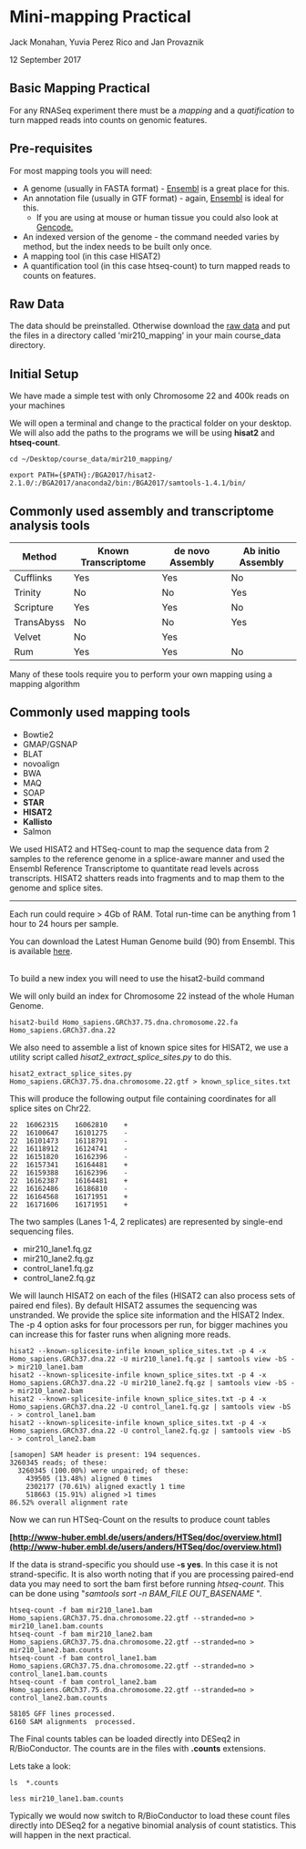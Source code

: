 Mini-mapping Practical
================
Jack Monahan, Yuvia Perez Rico and Jan Provaznik

12 September 2017

Basic Mapping Practical
-------

For any RNASeq experiment there must be a _mapping_ and a _quatification_ to turn mapped reads into counts on genomic features.

## Pre-requisites

For most mapping tools you will need:
* A genome (usually in FASTA format) - [Ensembl](http://www.ensembl.org/info/data/ftp/index.html) is a great place for this.
* An annotation file (usually in GTF format) - again, [Ensembl](http://www.ensembl.org/info/data/ftp/index.html) is ideal for this.
  * If you are using at mouse or human tissue you could also look at [Gencode.](https://www.gencodegenes.org)
* An indexed version of the genome - the command needed varies by method, but the index needs to be built only once.
* A mapping tool (in this case HISAT2)
* A quantification tool (in this case htseq-count) to turn mapped reads to counts on features.


## Raw Data
The data should be preinstalled. Otherwise download the [raw data](http://wwwdev.ebi.ac.uk/enright-srv/courses/rna_cambridge_2017/mapping/data) and put the files in a directory called 'mir210_mapping' in your main course_data directory.


## Initial Setup

We have made a simple test with only Chromosome 22 and 400k reads on your machines

We will open a terminal and change to the practical folder on your desktop. 
We will also add the paths to the programs we will be using **hisat2** and **htseq-count**.

```
cd ~/Desktop/course_data/mir210_mapping/

export PATH={$PATH}:/BGA2017/hisat2-2.1.0/:/BGA2017/anaconda2/bin:/BGA2017/samtools-1.4.1/bin/

```

## Commonly used assembly and transcriptome analysis tools

| Method | Known Transcriptome | de novo Assembly | Ab initio Assembly |
|--------|---------------------|------------------|--------------------|
| Cufflinks | Yes | Yes | No |
| Trinity | No | No | Yes |
| Scripture | Yes | Yes | No |
| TransAbyss | No | No | Yes |
| Velvet | No | Yes |
| Rum | Yes | Yes | No |

Many of these tools require you to perform your own mapping using a mapping algorithm

## Commonly used mapping tools

*   Bowtie2
*   GMAP/GSNAP
*   BLAT
*   novoalign
*   BWA
*   MAQ
*   SOAP
*   **STAR**
*   **HISAT2**
*   **Kallisto**
*   Salmon

We used HISAT2 and HTSeq-count to map the sequence data from 2 samples to the reference genome in a splice-aware manner and used the Ensembl Reference Transcriptome to quantitate read levels across transcripts. HISAT2 shatters reads into fragments and to map them to the genome and splice sites.

* * *

Each run could require > 4Gb of RAM. Total run-time can be anything from 1 hour to 24 hours per sample.

You can download the Latest Human Genome build (90) from Ensembl. This is available [here](http://www.ensembl.org/info/data/ftp/index.html).

<br>
To build a new index you will need to use the hisat2-build command

We will only build an index for Chromosome 22 instead of the whole Human Genome.

```
hisat2-build Homo_sapiens.GRCh37.75.dna.chromosome.22.fa Homo_sapiens.GRCh37.dna.22
```

We also need to assemble a list of known spice sites for HISAT2, we use a utility script called _hisat2_extract_splice_sites.py_ to do this.

```
hisat2_extract_splice_sites.py Homo_sapiens.GRCh37.75.dna.chromosome.22.gtf > known_splice_sites.txt
```

This will produce the following output file containing coordinates for all splice sites on Chr22.
```
22	16062315	16062810	+
22	16100647	16101275	-
22	16101473	16118791	-
22	16118912	16124741	-
22	16151820	16162396	-
22	16157341	16164481	+
22	16159388	16162396	-
22	16162387	16164481	+
22	16162486	16186810	-
22	16164568	16171951	+
22	16171606	16171951	+
```

The two samples (Lanes 1-4, 2 replicates) are represented by single-end sequencing files.

*   mir210_lane1.fq.gz
*   mir210_lane2.fq.gz
*   control_lane1.fq.gz
*   control_lane2.fq.gz

We will launch HISAT2 on each of the files (HISAT2 can also process sets of paired end files). By default HISAT2 assumes the sequencing was unstranded. We provide the splice site information and the HISAT2 Index. The -p 4 option asks for four processors per run, for bigger machines you can increase this for faster runs when aligning more reads.

```
hisat2 --known-splicesite-infile known_splice_sites.txt -p 4 -x Homo_sapiens.GRCh37.dna.22 -U mir210_lane1.fq.gz | samtools view -bS - > mir210_lane1.bam
hisat2 --known-splicesite-infile known_splice_sites.txt -p 4 -x Homo_sapiens.GRCh37.dna.22 -U mir210_lane2.fq.gz | samtools view -bS - > mir210_lane2.bam
hisat2 --known-splicesite-infile known_splice_sites.txt -p 4 -x Homo_sapiens.GRCh37.dna.22 -U control_lane1.fq.gz | samtools view -bS - > control_lane1.bam
hisat2 --known-splicesite-infile known_splice_sites.txt -p 4 -x Homo_sapiens.GRCh37.dna.22 -U control_lane2.fq.gz | samtools view -bS - > control_lane2.bam
```

```
[samopen] SAM header is present: 194 sequences.
3260345 reads; of these:
  3260345 (100.00%) were unpaired; of these:
    439505 (13.48%) aligned 0 times
    2302177 (70.61%) aligned exactly 1 time
    518663 (15.91%) aligned >1 times
86.52% overall alignment rate
```

Now we can run HTSeq-Count on the results to produce count tables

**[http://www-huber.embl.de/users/anders/HTSeq/doc/overview.html](http://www-huber.embl.de/users/anders/HTSeq/doc/overview.html)**

If the data is strand-specific you should use **-s yes**. In this case it is not strand-specific. It is also worth noting that if you are processing paired-end data you may need to sort the bam first before running _htseq-count_. This can be done using "_samtools sort -n BAM_FILE OUT_BASENAME_ ".

```
htseq-count -f bam mir210_lane1.bam Homo_sapiens.GRCh37.75.dna.chromosome.22.gtf --stranded=no > mir210_lane1.bam.counts
htseq-count -f bam mir210_lane2.bam Homo_sapiens.GRCh37.75.dna.chromosome.22.gtf --stranded=no > mir210_lane2.bam.counts
htseq-count -f bam control_lane1.bam  Homo_sapiens.GRCh37.75.dna.chromosome.22.gtf --stranded=no > control_lane1.bam.counts
htseq-count -f bam control_lane2.bam  Homo_sapiens.GRCh37.75.dna.chromosome.22.gtf --stranded=no > control_lane2.bam.counts
```

```
58105 GFF lines processed.
6160 SAM alignments  processed.
```

The Final counts tables can be loaded directly into DESeq2 in R/BioConductor. The counts are in the files with **.counts** extensions.

Lets take a look:
```
ls  *.counts
```

```
less mir210_lane1.bam.counts
```

Typically we would now switch to R/BioConductor to load these count files directly into DESeq2 for a negative binomial analysis of count statistics. This will happen in the next practical.
